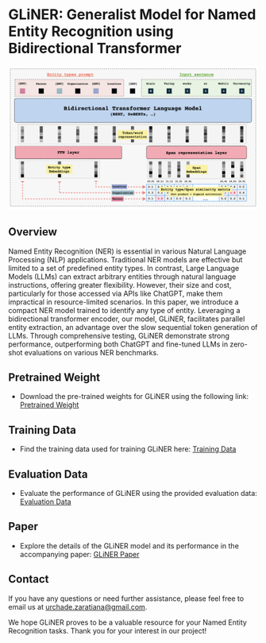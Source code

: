 # GLiNER: Generalist Model for Named Entity Recognition using Bidirectional Transformer

![GLiNER Logo](image.png)

## Overview
Named Entity Recognition (NER) is essential in various Natural Language Processing (NLP) applications. Traditional NER models are effective but limited to a set of predefined entity types. In contrast, Large Language Models (LLMs) can extract arbitrary entities through natural language instructions, offering greater flexibility. However, their size and cost, particularly for those accessed via APIs like ChatGPT, make them impractical in resource-limited scenarios. In this paper, we introduce a compact NER model trained to identify any type of entity. Leveraging a bidirectional transformer encoder, our model, GLiNER, facilitates parallel entity extraction, an advantage over the slow sequential token generation of LLMs. Through comprehensive testing, GLiNER demonstrate strong performance, outperforming both ChatGPT and fine-tuned LLMs in zero-shot evaluations on various NER benchmarks. 

## Pretrained Weight
- Download the pre-trained weights for GLiNER using the following link: [Pretrained Weight](https://drive.google.com/file/d/1xEVyHZ1eOByA84RygkKcDt4UqAkoQ1D5/view?usp=sharing)

## Training Data
- Find the training data used for training GLiNER here: [Training Data](https://drive.google.com/file/d/1MKDx73hzm9sFByJMBJhHqEuBeJzW5TsL/view?usp=sharing)

## Evaluation Data
- Evaluate the performance of GLiNER using the provided evaluation data: [Evaluation Data](https://drive.google.com/file/d/1T-5IbocGka35I7X3CE6yKe5N_Xg2lVKT/view)

## Paper
- Explore the details of the GLiNER model and its performance in the accompanying paper: [GLiNER Paper](https://arxiv.org/abs/2311.08526)

## Contact
If you have any questions or need further assistance, please feel free to email us at [urchade.zaratiana@gmail.com](mailto:urchade.zaratiana@gmail.com).

We hope GLiNER proves to be a valuable resource for your Named Entity Recognition tasks. Thank you for your interest in our project!

